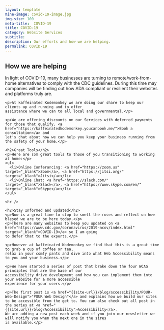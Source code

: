 ```yaml
---
layout: template
mine-image: covid-19-image.jpg
img-size: 100
meta-title:  COVID-19
title: COVID-19
category: Website Services
subtitle:
description: Our efforts and how we are helping.
permalink: COVID-19
---
```


<!-- Conethen -->
<div class="row">
  <div class="col">
    <h2>How we are helping</h2>
    <p>In light of COVID-19, many businesses are turning to remote/work-from-home alternatives to comply with
    the CDC guidelines. During this time may companies will be finding out how ADA compliant or resilient their
    websites and platforms truly are. </p>

    <p>At kaffeinated Kodemonkey we are doing our share to keep our clients up and running and to offer
    assistance where we can to all local and governmental.</p>

    <p>We are offering discounts on our Services with deferred payments for those that qualify. <a href="https://kaffeinatedkodemonkey.youcanbook.me/">Book a consultation</a> and
    let's chat about how we can help you keep your business running from the safety of your home.</p>

    <h2>Great Tools</h2>
    <p>Here are som great tools to those of you transitioning to working at home:</p>
    <ul>
      <li>Online Conferancing: <a href="https://zoom.us" target="_blank">Zoom</a>, <a href="https://jitsi.org/" target="_blank">Jitsi</a></li>
      <li>Online Chat: <a href="https://slack.com/" target="_blank">Slack</a>, <a href="https://www.skype.com/en/" target="_blank">Skype</a></li>
    </ul>

    <hr />

    <h2>Stay Informed and updated</h2>
    <p>Now is a great time to stop to smell the roses and reflect on how blesed we are to be here today.</p>
    <p>There are many websites to keep you updated on <a href="https://www.cdc.gov/coronavirus/2019-ncov/index.html" target="_blank">COVID-19</a> so I am going
    to defer that to the experts.</p>

    <p>However at kaffeinated Kodemonkey we find that this is a great time to grab a cup of coffee or tea,
    relax in your comfy pants and dive into what Web Accessibility means to you and your business.</p>

    <p>We have started a series of post that brake down the four WCAG principles that are the base of our
    accessibility drive development and how you can implement them into your website for a more accessible
    experience for your users.</p>

    <p>The first post is <a href="{{site-url}}/blog/accessibility/POUR-Web-Design">"POUR Web Design"</a> and explains how we build our sites
    to be accessible from the get to. You can also check out all post in the series at <a href="{{site.url}}/blog/Accessibility">Accessibility</a>.
    We are adding a new post each week and if you join our newsletter we will notify you when the next one in the sires
    is available.</p>

  </div>
</div> <!-- close main row -->
